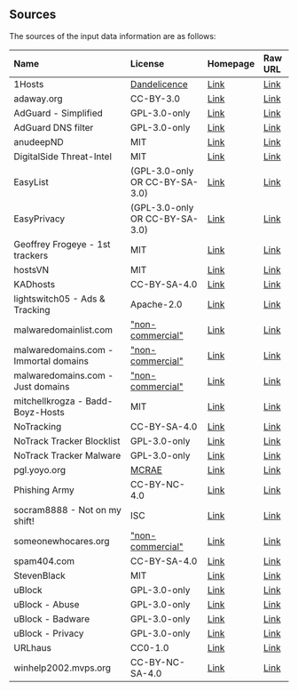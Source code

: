 ## Sources

The sources of the input data information are as follows:

| Name                                    | License                                             | Homepage                                        | Raw URL                                    |
|:----------------------------------------|:----------------------------------------------------|:------------------------------------------------|:-------------------------------------------|
| 1Hosts                                  | [Dandelicence][license-1hosts]                      | [Link][homepage-1hosts]                         | [Link][source-1hosts]                      |
| adaway.org                              | CC-BY-3.0                                           | [Link][homepage-adaway.org]                     | [Link][source-adaway.org]                  |
| AdGuard - Simplified                    | GPL-3.0-only                                        | [Link][homepage-adguard-simplified]             | [Link][source-adguard-simplified]          |
| AdGuard DNS filter                      | GPL-3.0-only                                        | [Link][homepage-AdGuardSDNSFilter]              | [Link][source-AdGuardSDNSFilter]           |
| anudeepND                               | MIT                                                 | [Link][homepage-anudeepND]                      | [Link][source-anudeepND]                   |
| DigitalSide Threat-Intel                | MIT                                                 | [Link][homepage-digitalside-threat-intel]       | [Link][source-digitalside-threat-intel]    |
| EasyList                                | (GPL-3.0-only OR CC-BY-SA-3.0)                      | [Link][homepage-easylist]                       | [Link][source-easylist]                    |
| EasyPrivacy                             | (GPL-3.0-only OR CC-BY-SA-3.0)                      | [Link][homepage-easyprivacy]                    | [Link][source-easyprivacy]                 |
| Geoffrey Frogeye - 1st trackers         | MIT                                                 | [Link][homepage-gfrogeye-1st-trackers]          | [Link][source-gfrogeye-1st-trackers]       |
| hostsVN                                 | MIT                                                 | [Link][homepage-hostsvn]                        | [Link][source-hostsvn]                     |
| KADhosts                                | CC-BY-SA-4.0                                        | [Link][homepage-kadhosts]                       | [Link][source-kadhosts]                    | 
| lightswitch05 - Ads & Tracking          | Apache-2.0                                          | [Link][homepage-lightswitch05]                  | [Link][source-lightswitch05]               |
| malwaredomainlist.com                   | ["non-commercial"][license-malwaredomainlist.com]   | [Link][homepage-malwaredomainlist.com]          | [Link][source-malwaredomainlist.com]       |
| malwaredomains.com - Immortal domains   | ["non-commercial"][license-malwaredomainlist.com]   | [Link][homepage-malwaredomains.com-id]          | [Link][source-malwaredomains.com-id]       |
| malwaredomains.com - Just domains       | ["non-commercial"][license-malwaredomainlist.com]   | [Link][homepage-malwaredomains.com-jd]          | [Link][source-malwaredomains.com-jd]       |
| mitchellkrogza - Badd-Boyz-Hosts        | MIT                                                 | [Link][homepage-mitchellkrogza-badd-boyz]       | [Link][source-mitchellkrogza-badd-boyz]    |   
| NoTracking                              | CC-BY-SA-4.0                                        | [Link][homepage-notracking]                     | [Link][source-notracking]                  |   
| NoTrack Tracker Blocklist               | GPL-3.0-only                                        | [Link][homepage-notrack-blocklist]              | [Link][source-notrack-blocklist]           |   
| NoTrack Tracker Malware                 | GPL-3.0-only                                        | [Link][homepage-notrack-malware]                | [Link][source-notrack-malware]             |   
| pgl.yoyo.org                            | [MCRAE][license-pgl.yoyo.org]                       | [Link][homepage-pgl.yoyo.org]                   | [Link][source-pgl.yoyo.org]                |  
| Phishing Army                           | CC-BY-NC-4.0                                        | [Link][homepage-phishing.army]                  | [Link][source-phishing.army]               |
| socram8888 - Not on my shift!           | ISC                                                 | [Link][homepage-socram8888-notonmyshift]        | [Link][source-socram8888-notonmyshift]     |
| someonewhocares.org                     | ["non-commercial"][license-someonewhocares.org]     | [Link][homepage-someonewhocares.org]            | [Link][source-someonewhocares.org]         |
| spam404.com                             | CC-BY-SA-4.0                                        | [Link][homepage-spam404.com]                    | [Link][source-spam404.com]                 |
| StevenBlack                             | MIT                                                 | [Link][homepage-stevenblack]                    | [Link][source-stevenblack]                 |
| uBlock                                  | GPL-3.0-only                                        | [Link][homepage-ublock]                         | [Link][source-ublock]                      |
| uBlock - Abuse                          | GPL-3.0-only                                        | [Link][homepage-ublock-abuse]                   | [Link][source-ublock-abuse]                | 
| uBlock - Badware                        | GPL-3.0-only                                        | [Link][homepage-ublock-badware]                 | [Link][source-ublock-badware]              |
| uBlock - Privacy                        | GPL-3.0-only                                        | [Link][homepage-ublock-privacy]                 | [Link][source-ublock-privacy]              |
| URLhaus                                 | CC0-1.0                                             | [Link][homepage-urlhaus]                        | [Link][source-urlhaus]                     |
| winhelp2002.mvps.org                    | CC-BY-NC-SA-4.0                                     | [Link][homepage-winhelp2002]                    | [Link][source-winhelp2002]                 |


[homepage-1hosts]: https://github.com/badmojr/1Hosts/
[license-1hosts]: https://github.com/DandelionSprout/Dandelicence/blob/master/DandelicenceNewestVersion.md
[source-1hosts]: https://badmojr.github.io/1Hosts/Pro/hosts.txt

[homepage-adaway.org]: https://adaway.org
[source-adaway.org]: https://adaway.org/hosts.txt

[homepage-adguard-simplified]: https://github.com/AdguardTeam/AdGuardSDNSFilter
[source-adguard-simplified]: https://filters.adtidy.org/extension/chromium/filters/15.txt

[homepage-AdGuardSDNSFilter]: https://github.com/AdguardTeam/AdguardSDNSFilter
[source-AdGuardSDNSFilter]: https://adguardteam.github.io/AdGuardSDNSFilter/Filters/filter.txt

[homepage-anudeepND]: https://github.com/anudeepND/blacklist
[source-anudeepND]: https://raw.githubusercontent.com/anudeepND/blacklist/master/adservers.txt

[homepage-digitalside-threat-intel]: https://osint.digitalside.it
[source-digitalside-threat-intel]: https://osint.digitalside.it/Threat-Intel/lists/latestdomains.txt

[homepage-easylist]: https://easylist.to
[source-easylist]: https://easylist.to/easylist/easylist.txt

[homepage-easyprivacy]: https://easylist.to
[source-easyprivacy]: https://easylist.to/easylist/easyprivacy.txt

[homepage-gfrogeye-1st-trackers]: https://hostfiles.frogeye.fr
[source-gfrogeye-1st-trackers]: https://hostfiles.frogeye.fr/firstparty-trackers.txt

[homepage-hostsvn]: https://github.com/bigdargon/hostsVN
[source-hostsvn]: https://raw.githubusercontent.com/bigdargon/hostsVN/master/option/hosts-VN

[homepage-kadhosts]: https://github.com/PolishFiltersTeam/KADhosts
[source-kadhosts]: https://raw.githubusercontent.com/PolishFiltersTeam/KADhosts/master/KADhosts.txt

[homepage-lightswitch05]: https://www.github.developerdan.com/hosts/
[source-lightswitch05]: https://www.github.developerdan.com/hosts/lists/ads-and-tracking-extended.txt

[homepage-malwaredomainlist.com]: https://www.malwaredomainlist.com
[license-malwaredomainlist.com]: https://www.malwaredomainlist.com
[source-malwaredomainlist.com]: https://www.malwaredomainlist.com/hostslist/hosts.txt

[homepage-malwaredomains.com-id]: https://www.malwaredomains.com
[source-malwaredomains.com-id]: https://mirror1.malwaredomains.com/files/immortal_domains.txt

[homepage-malwaredomains.com-jd]: https://www.malwaredomains.com
[source-malwaredomains.com-jd]: https://mirror1.malwaredomains.com/files/justdomains

[homepage-mitchellkrogza-badd-boyz]: https://github.com/mitchellkrogza/Badd-Boyz-Hosts
[source-mitchellkrogza-badd-boyz]: https://raw.githubusercontent.com/mitchellkrogza/Badd-Boyz-Hosts/master/hosts

[homepage-notracking]: https://github.com/mitchellkrogza/Badd-Boyz-Hosts
[source-notracking]: https://raw.githubusercontent.com/notracking/hosts-blocklists/master/hostnames.txt

[homepage-notrack-blocklist]: https://gitlab.com/quidsup/notrack-blocklists
[source-notrack-blocklist]: https://gitlab.com/quidsup/notrack-blocklists/-/blob/master/notrack-blocklist.txt

[homepage-notrack-malware]: https://gitlab.com/quidsup/notrack-blocklists
[source-notrack-malware]: https://gitlab.com/quidsup/notrack-blocklists/-/blob/master/notrack-malware.txt

[homepage-pgl.yoyo.org]: https://pgl.yoyo.org/adservers/
[license-pgl.yoyo.org]: https://pgl.yoyo.org/license/
[source-pgl.yoyo.org]: https://pgl.yoyo.org/adservers/serverlist.php?hostformat=nohtml&mimetype=plaintext

[homepage-phishing.army]: https://phishing.army
[source-phishing.army]: https://phishing.army/download/phishing_army_blocklist.txt

[homepage-socram8888-notonmyshift]: https://orca.pet/notonmyshift/
[source-socram8888-notonmyshift]: https://orca.pet/notonmyshift/hosts.txt

[homepage-someonewhocares.org]: https://someonewhocares.org/hosts/
[license-someonewhocares.org]: https://someonewhocares.org/hosts/
[source-someonewhocares.org]: https://someonewhocares.org/hosts/hosts

[homepage-spam404.com]: https://github.com/Spam404/lists
[source-spam404.com]: https://raw.githubusercontent.com/Spam404/lists/master/main-blacklist.txt

[homepage-stevenblack]: https://github.com/StevenBlack/hosts
[source-stevenblack]: https://raw.githubusercontent.com/StevenBlack/hosts/master/data/StevenBlack/hosts

[homepage-ublock]: https://github.com/uBlockOrigin/uAssets
[source-ublock]: https://raw.githubusercontent.com/uBlockOrigin/uAssets/master/filters/filters.txt

[homepage-ublock-abuse]: https://github.com/uBlockOrigin/uAssets
[source-ublock-abuse]: https://raw.githubusercontent.com/uBlockOrigin/uAssets/master/filters/resource-abuse.txt

[homepage-ublock-badware]: https://github.com/uBlockOrigin/uAssets
[source-ublock-badware]: https://raw.githubusercontent.com/uBlockOrigin/uAssets/master/filters/badware.txt

[homepage-ublock-privacy]: https://github.com/uBlockOrigin/uAssets
[source-ublock-privacy]: https://raw.githubusercontent.com/uBlockOrigin/uAssets/master/filters/privacy.txt

[homepage-urlhaus]: https://gitlab.com/curben/urlhaus-filter
[source-urlhaus]: https://curben.gitlab.io/malware-filter/urlhaus-filter-hosts.txt

[homepage-winhelp2002]: https://winhelp2002.mvps.org
[source-winhelp2002]: https://winhelp2002.mvps.org/hosts.txt